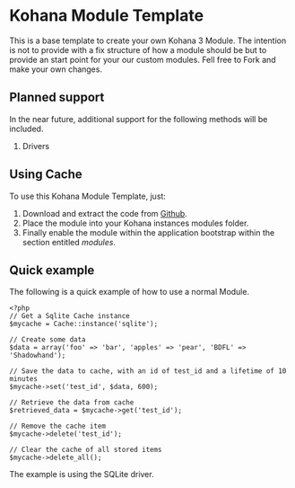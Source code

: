 Kohana Module Template
======================

This is a base template to create your own Kohana 3 Module. The intention is not to provide with a fix structure of how a module should be but to provide an start point for your our custom modules.
Fell free to Fork and make your own changes.


Planned support
---------------

In the near future, additional support for the following methods will be included.

1. Drivers

Using Cache
-----------

To use this Kohana Module Template, just:

1. Download and extract the code from [Github](https://github.com/sebicas/kohana-module-template).
2. Place the module into your Kohana instances modules folder.
3. Finally enable the module within the application bootstrap within the section entitled _modules_.

Quick example
-------------

The following is a quick example of how to use a normal Module.

	<?php
	// Get a Sqlite Cache instance
	$mycache = Cache::instance('sqlite');

	// Create some data
	$data = array('foo' => 'bar', 'apples' => 'pear', 'BDFL' => 'Shadowhand');

	// Save the data to cache, with an id of test_id and a lifetime of 10 minutes
	$mycache->set('test_id', $data, 600);

	// Retrieve the data from cache
	$retrieved_data = $mycache->get('test_id');

	// Remove the cache item
	$mycache->delete('test_id');

	// Clear the cache of all stored items
	$mycache->delete_all();

The example is using the SQLite driver.